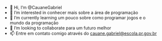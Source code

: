 - 👋 Hi, I’m @CauaneGabriel
- 👀 I’m interested in conhecer mais sobre a área de programação
- 🌱 I’m currently learning um pouco sobre como programar jogos e o mundo da programação
- 💞️ I’m looking to collaborate para um futuro melhor
- 📫 Entre em contato comigo através do cauane.gabriel@escola.pr.gov.br

<!---
CauaneGabriel/CauaneGabriel is a ✨ special ✨ repository because its `README.md` (this file) appears on your GitHub profile.
You can click the Preview link to take a look at your changes.
--->
